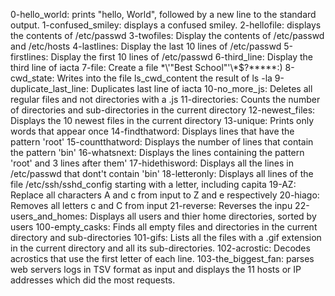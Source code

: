 0-hello_world: prints "hello, World", followed by a new line to the standard output.
1-confused_smiley: displays a confused smiley.
2-hellofile: displays the contents of /etc/passwd
3-twofiles: Display the contents of /etc/passwd and /etc/hosts
4-lastlines: Display the last 10 lines of /etc/passwd
5-firstlines: Display the first 10 lines of /etc/passwd
6-third_line: Display the third line of iacta
7-file: Create a file \*\\'"Best School"\'\\*$\?\*\*\*\*\*:)
8-cwd_state: Writes into the file ls_cwd_content the result of ls -la
9-duplicate_last_line: Duplicates last line of iacta
10-no_more_js: Deletes all regular files and not directories with a .js
11-directories: Counts the number of directories and sub-directories in the current directory
12-newest_files: Displays the 10 newest files in the current directory
13-unique: Prints only words that appear once
14-findthatword: Displays lines that have the pattern 'root'
15-countthatword: Displays the number of lines that contain the pattern 'bin'
16-whatsnext: Displays the lines containing the pattern 'root' and 3 lines after them'
17-hidethisword: Displays all the lines in /etc/passwd that dont't contain 'bin'
18-letteronly: Displays all lines of the file /etc/ssh/sshd_config starting with a letter, including capita
19-AZ: Replace all characters A and c from input to Z and e respectively
20-hiago: Removes all letters c and C from input
21-reverse: Reverses the inpu
22-users_and_homes: Displays all users and thier home directories, sorted by users
100-empty_casks: Finds all empty files and directories in the current directory and sub-directories
101-gifs: Lists all the files with a .gif extension in the current directory and all its sub-directories.
102-acrostic: Decodes acrostics that use the first letter of each line.
103-the_biggest_fan: parses web servers logs in TSV format as input and displays the 11 hosts or IP addresses which did the most requests.

